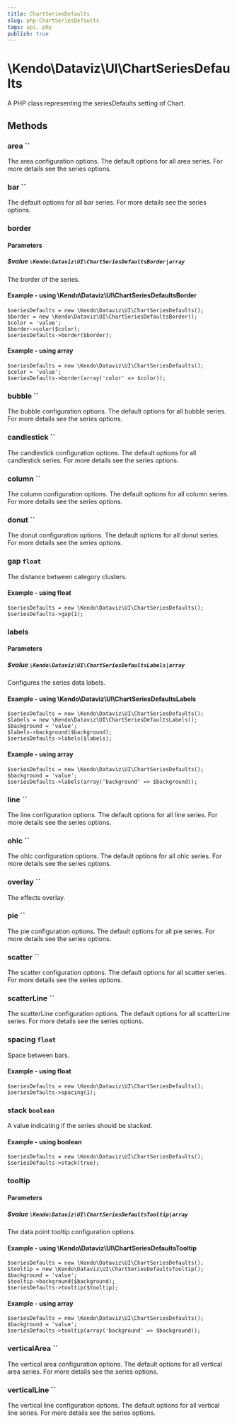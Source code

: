 ```yaml
---
title: ChartSeriesDefaults
slug: php-ChartSeriesDefaults
tags: api, php
publish: true
---
```


# \Kendo\Dataviz\UI\ChartSeriesDefaults

A PHP class representing the seriesDefaults setting of Chart.


## Methods

### area ``

The area configuration options.
The default options for all area series. For more details see the series options.


### bar ``

The default options for all bar series. For more details see the series options.


### border

#### Parameters

##### $value `\Kendo\Dataviz\UI\ChartSeriesDefaultsBorder|array`

The border of the series.


#### Example - using \Kendo\Dataviz\UI\ChartSeriesDefaultsBorder

    $seriesDefaults = new \Kendo\Dataviz\UI\ChartSeriesDefaults();
    $border = new \Kendo\Dataviz\UI\ChartSeriesDefaultsBorder();
    $color = 'value';
    $border->color($color);
    $seriesDefaults->border($border);

#### Example - using array

    $seriesDefaults = new \Kendo\Dataviz\UI\ChartSeriesDefaults();
    $color = 'value';
    $seriesDefaults->border(array('color' => $color));

### bubble ``

The bubble configuration options.
The default options for all bubble series. For more details see the series options.


### candlestick ``

The candlestick configuration options.
The default options for all candlestick series. For more details see the series options.


### column ``

The column configuration options.
The default options for all column series. For more details see the series options.


### donut ``

The donut configuration options.
The default options for all donut series. For more details see the series options.


### gap `float`

The distance between category clusters.


#### Example - using float
    $seriesDefaults = new \Kendo\Dataviz\UI\ChartSeriesDefaults();
    $seriesDefaults->gap(1);

### labels

#### Parameters

##### $value `\Kendo\Dataviz\UI\ChartSeriesDefaultsLabels|array`

Configures the series data labels.


#### Example - using \Kendo\Dataviz\UI\ChartSeriesDefaultsLabels

    $seriesDefaults = new \Kendo\Dataviz\UI\ChartSeriesDefaults();
    $labels = new \Kendo\Dataviz\UI\ChartSeriesDefaultsLabels();
    $background = 'value';
    $labels->background($background);
    $seriesDefaults->labels($labels);

#### Example - using array

    $seriesDefaults = new \Kendo\Dataviz\UI\ChartSeriesDefaults();
    $background = 'value';
    $seriesDefaults->labels(array('background' => $background));

### line ``

The line configuration options.
The default options for all line series. For more details see the series options.


### ohlc ``

The ohlc configuration options.
The default options for all ohlc series. For more details see the series options.


### overlay ``

The effects overlay.


### pie ``

The pie configuration options.
The default options for all pie series. For more details see the series options.


### scatter ``

The scatter configuration options.
The default options for all scatter series. For more details see the series options.


### scatterLine ``

The scatterLine configuration options.
The default options for all scatterLine series. For more details see the series options.


### spacing `float`

Space between bars.


#### Example - using float
    $seriesDefaults = new \Kendo\Dataviz\UI\ChartSeriesDefaults();
    $seriesDefaults->spacing(1);

### stack `boolean`

A value indicating if the series should be stacked.


#### Example - using boolean
    $seriesDefaults = new \Kendo\Dataviz\UI\ChartSeriesDefaults();
    $seriesDefaults->stack(true);

### tooltip

#### Parameters

##### $value `\Kendo\Dataviz\UI\ChartSeriesDefaultsTooltip|array`

The data point tooltip configuration options.


#### Example - using \Kendo\Dataviz\UI\ChartSeriesDefaultsTooltip

    $seriesDefaults = new \Kendo\Dataviz\UI\ChartSeriesDefaults();
    $tooltip = new \Kendo\Dataviz\UI\ChartSeriesDefaultsTooltip();
    $background = 'value';
    $tooltip->background($background);
    $seriesDefaults->tooltip($tooltip);

#### Example - using array

    $seriesDefaults = new \Kendo\Dataviz\UI\ChartSeriesDefaults();
    $background = 'value';
    $seriesDefaults->tooltip(array('background' => $background));

### verticalArea ``

The vertical area configuration options.
The default options for all vertical area series. For more details see the series options.


### verticalLine ``

The vertical line configuration options.
The default options for all vertical line series. For more details see the series options.


